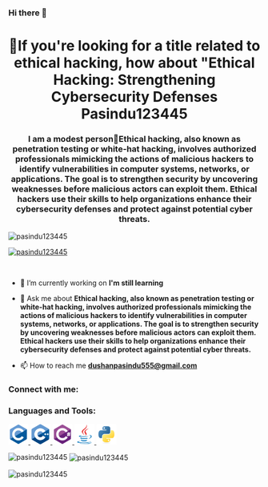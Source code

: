 ### Hi there 👋

<!--
**Pasindu123445/Pasindu123445** is a ✨ _special_ ✨ repository because its `README.md` (this file) appears on your GitHub profile.

Here are some ideas to get you started:

- 🔭 I’m currently working on ...
- 🌱 I’m currently learning ...
- 👯 I’m looking to collaborate on ...
- 🤔 I’m looking for help with ...
- 💬 Ask me about ...
- 📫 How to reach me: ...
- 😄 Pronouns: ...
- ⚡ Fun fact: ...
-->
<h1 align="center">🥺If you're looking for a title related to ethical hacking, how about "Ethical Hacking: Strengthening Cybersecurity Defenses Pasindu123445</h1>
<h3 align="center">I am a modest person🥲Ethical hacking, also known as penetration testing or white-hat hacking, involves authorized professionals mimicking the actions of malicious hackers to identify vulnerabilities in computer systems, networks, or applications. The goal is to strengthen security by uncovering weaknesses before malicious actors can exploit them. Ethical hackers use their skills to help organizations enhance their cybersecurity defenses and protect against potential cyber threats.</h3>

<p align="left"> <img src="https://komarev.com/ghpvc/?username=pasindu123445&label=Profile%20views&color=0e75b6&style=flat" alt="pasindu123445" /> </p>

<p align="left"> <a href="https://github.com/ryo-ma/github-profile-trophy"><img src="https://github-profile-trophy.vercel.app/?username=pasindu123445" alt="pasindu123445" /></a> </p>

<p align="left"> <a href="https://twitter.com/" target="blank"><img src="https://img.shields.io/twitter/follow/?logo=twitter&style=for-the-badge" alt="" /></a> </p>

- 🔭 I’m currently working on **I'm still learning**

- 💬 Ask me about **Ethical hacking, also known as penetration testing or white-hat hacking, involves authorized professionals mimicking the actions of malicious hackers to identify vulnerabilities in computer systems, networks, or applications. The goal is to strengthen security by uncovering weaknesses before malicious actors can exploit them. Ethical hackers use their skills to help organizations enhance their cybersecurity defenses and protect against potential cyber threats.**

- 📫 How to reach me **dushanpasindu555@gmail.com**

<h3 align="left">Connect with me:</h3>
<p align="left">
</p>

<h3 align="left">Languages and Tools:</h3>
<p align="left"> <a href="https://www.cprogramming.com/" target="_blank" rel="noreferrer"> <img src="https://raw.githubusercontent.com/devicons/devicon/master/icons/c/c-original.svg" alt="c" width="40" height="40"/> </a> <a href="https://www.w3schools.com/cpp/" target="_blank" rel="noreferrer"> <img src="https://raw.githubusercontent.com/devicons/devicon/master/icons/cplusplus/cplusplus-original.svg" alt="cplusplus" width="40" height="40"/> </a> <a href="https://www.w3schools.com/cs/" target="_blank" rel="noreferrer"> <img src="https://raw.githubusercontent.com/devicons/devicon/master/icons/csharp/csharp-original.svg" alt="csharp" width="40" height="40"/> </a> <a href="https://www.java.com" target="_blank" rel="noreferrer"> <img src="https://raw.githubusercontent.com/devicons/devicon/master/icons/java/java-original.svg" alt="java" width="40" height="40"/> </a> <a href="https://www.python.org" target="_blank" rel="noreferrer"> <img src="https://raw.githubusercontent.com/devicons/devicon/master/icons/python/python-original.svg" alt="python" width="40" height="40"/> </a> </p>

<p><img align="left" src="https://github-readme-stats.vercel.app/api/top-langs?username=pasindu123445&show_icons=true&locale=en&layout=compact" alt="pasindu123445" /></p>

<p>&nbsp;<img align="center" src="https://github-readme-stats.vercel.app/api?username=pasindu123445&show_icons=true&locale=en" alt="pasindu123445" /></p>

<p><img align="center" src="https://github-readme-streak-stats.herokuapp.com/?user=pasindu123445&" alt="pasindu123445" /></p>
